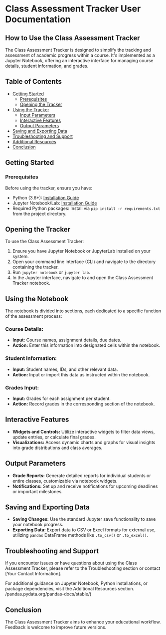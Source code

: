 # Class Assessment Tracker User Documentation

## How to Use the Class Assessment Tracker
The Class Assessment Tracker is designed to simplify the tracking and assessment of 
academic progress within a course. It's implemented as a Jupyter Notebook, offering 
an interactive interface for managing course details, student information, and grades.

## Table of Contents
- [Getting Started](#getting-started)
  - [Prerequisites](#prerequisites)
  - [Opening the Tracker](#opening-the-tracker)
- [Using the Tracker](#using-the-tracker)
  - [Input Parameters](#input-parameters)
  - [Interactive Features](#interactive-features)
  - [Output Parameters](#output-parameters)
- [Saving and Exporting Data](#saving-and-exporting-data)
- [Troubleshooting and Support](#troubleshooting-and-support)
- [Additional Resources](#additional-resources)
- [Conclusion](#conclusion)

## Getting Started

### Prerequisites
Before using the tracker, ensure you have:
- Python (3.6+): [Installation Guide](https://www.python.org/downloads/)
- Jupyter Notebook/Lab: [Installation Guide](https://jupyter.org/install)
- Required Python packages: Install via `pip install -r requirements.txt` from the project directory.

## Opening the Tracker
To use the Class Assessment Tracker:
1. Ensure you have Jupyter Notebook or JupyterLab installed on your system.
2. Open your command line interface (CLI) and navigate to the directory containing the tracker.
3. Run `jupyter notebook` or `jupyter lab`.
4. In the Jupyter interface, navigate to and open the Class Assessment Tracker notebook.

## Using the Notebook
The notebook is divided into sections, each dedicated to a specific function of the assessment process:

### Course Details:
- **Input:** Course names, assignment details, due dates.
- **Action:** Enter this information into designated cells within the notebook.

### Student Information:
- **Input:** Student names, IDs, and other relevant data.
- **Action:** Input or import this data as instructed within the notebook.

### Grades Input:
- **Input:** Grades for each assignment per student.
- **Action:** Record grades in the corresponding section of the notebook.

## Interactive Features
- **Widgets and Controls:** Utilize interactive widgets to filter data views, update entries, or calculate final grades.
- **Visualizations:** Access dynamic charts and graphs for visual insights into grade distributions and class averages.

## Output Parameters
- **Grade Reports:** Generate detailed reports for individual students or entire classes, customizable via notebook widgets.
- **Notifications:** Set up and receive notifications for upcoming deadlines or important milestones.

## Saving and Exporting Data
- **Saving Changes:** Use the standard Jupyter save functionality to save your notebook progress.
- **Exporting Data:** Export data to CSV or Excel formats for external use, utilizing `pandas` DataFrame methods like `.to_csv()` or `.to_excel()`.

## Troubleshooting and Support
If you encounter issues or have questions about using the Class Assessment Tracker, please refer to the Troubleshooting section or contact [Your Contact Information].

For additional guidance on Jupyter Notebook, Python installations, or package dependencies, visit the Additional Resources section.
/pandas.pydata.org/pandas-docs/stable/)

## Conclusion
The Class Assessment Tracker aims to enhance your educational workflow. Feedback is welcome to improve future versions.
